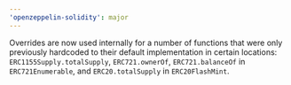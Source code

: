 ```yaml
---
'openzeppelin-solidity': major
---
```


Overrides are now used internally for a number of functions that were only previously hardcoded to their default implementation in certain locations: `ERC1155Supply.totalSupply`, `ERC721.ownerOf`, `ERC721.balanceOf` in `ERC721Enumerable`, and `ERC20.totalSupply` in `ERC20FlashMint`.
